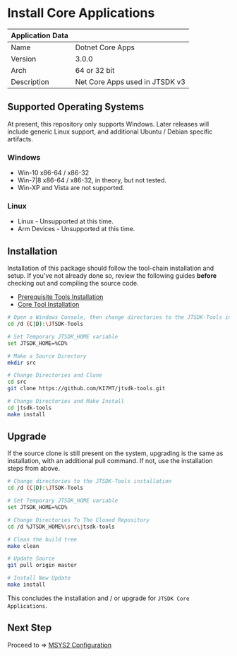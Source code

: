 # Install Core Applications

| Application Data ||
| ---| --- |
| Name        | Dotnet Core Apps |
| Version     | 3.0.0 |
| Arch        | 64 or 32 bit |
| Description | Net Core Apps used in JTSDK v3 |

## Supported Operating Systems

At present, this repository only supports Windows. Later releases will include
generic Linux support, and additional Ubuntu / Debian specific artifacts.

### Windows

- Win-10 x86-64 / x86-32
- Win-7|8 x86-64 / x86-32, in theory, but not tested.
- Win-XP and Vista are not supported.

### Linux

- Linux - Unsupported at this time.
- Arm Devices - Unsupported at this time.

## Installation

Installation of this package should follow the tool-chain installation and
setup. If you've not already done so, review the following guides **before**
checking out and compiling the source code.

- [Prerequisite Tools Installation](Home.md/#install-prerequisites)
- [Core Tool Installation](Install-Core-Tools.md)

```bash
# Open a Windows Console, then change directories to the JTSDK-Tools installation
cd /d (C|D):\JTSDK-Tools

# Set Temporary JTSDK_HOME variable
set JTSDK_HOME=%CD%

# Make a Source Directory
mkdir src

# Change Directories and Clone
cd src
git clone https://github.com/KI7MT/jtsdk-tools.git

# Change Directories and Make Install
cd jtsdk-tools
make install
```

## Upgrade

If the source clone is still present on the system, upgrading is the same as
installation, with an additional pull command. If not, use the installation steps
from above.

```bash
# Change directories to the JTSDK-Tools installation
cd /d (C|D):\JTSDK-Tools

# Set Temporary JTSDK_HOME variable
set JTSDK_HOME=%CD%

# Change Directories To The Cloned Repository
cd /d %JTSDK_HOME%\src\jtsdk-tools

# Clean the build tree
make clean

# Update Source
git pull origin master

# Install New Update
make install
```

This concludes the installation and / or upgrade for `JTSDK Core Applications`.

## Next Step

Proceed to => [MSYS2 Configuration](Install-Msys2.md)
